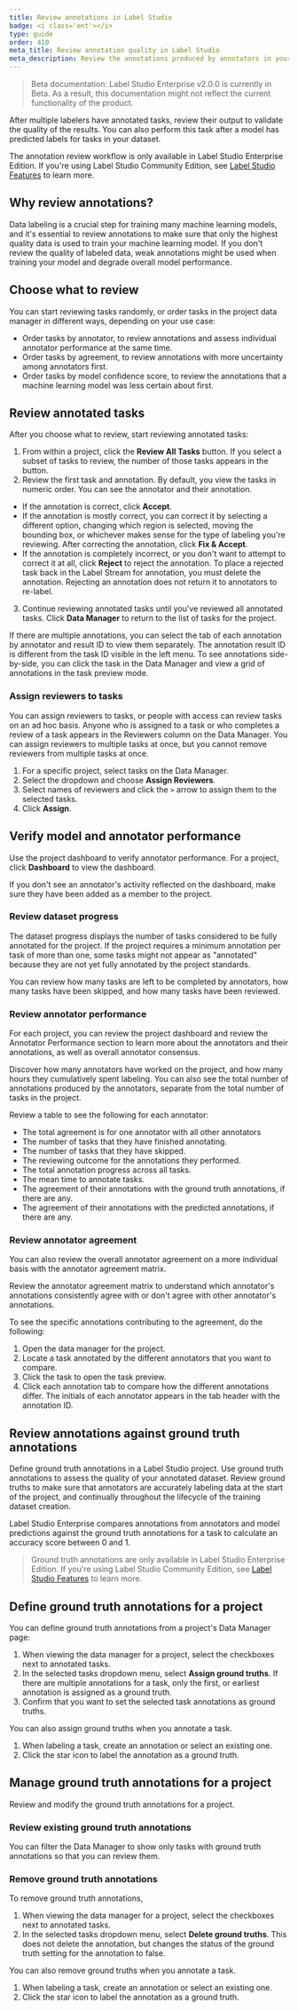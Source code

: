 ```yaml
---
title: Review annotations in Label Studio
badge: <i class='ent'></i>
type: guide
order: 410
meta_title: Review annotation quality in Label Studio
meta_description: Review the annotations produced by annotators in your Label Studio data labeling projects and evaluate annotator performance against ground truth annotations, predictions, and other annotator's annotations to produce high-quality data for your machine learning models.
---
```


> Beta documentation: Label Studio Enterprise v2.0.0 is currently in Beta. As a result, this documentation might not reflect the current functionality of the product.

After multiple labelers have annotated tasks, review their output to validate the quality of the results. You can also perform this task after a model has predicted labels for tasks in your dataset. 

<div class="enterprise"><p>
The annotation review workflow is only available in Label Studio Enterprise Edition. If you're using Label Studio Community Edition, see <a href="label_studio_compare.html">Label Studio Features</a> to learn more.
</p></div>

## Why review annotations?

Data labeling is a crucial step for training many machine learning models, and it's essential to review annotations to make sure that only the highest quality data is used to train your machine learning model. If you don't review the quality of labeled data, weak annotations might be used when training your model and degrade overall model performance. 

## Choose what to review

You can start reviewing tasks randomly, or order tasks in the project data manager in different ways, depending on your use case:
- Order tasks by annotator, to review annotations and assess individual annotator performance at the same time.
- Order tasks by agreement, to review annotations with more uncertainty among annotators first. 
- Order tasks by model confidence score, to review the annotations that a machine learning model was less certain about first. 

## Review annotated tasks

After you choose what to review, start reviewing annotated tasks:
1. From within a project, click the **Review All Tasks** button. If you select a subset of tasks to review, the number of those tasks appears in the button.
2. Review the first task and annotation. By default, you view the tasks in numeric order. You can see the annotator and their annotation. 
- If the annotation is correct, click **Accept**.
- If the annotation is mostly correct, you can correct it by selecting a different option, changing which region is selected, moving the bounding box, or whichever makes sense for the type of labeling you're reviewing. After correcting the annotation, click **Fix & Accept**. 
- If the annotation is completely incorrect, or you don't want to attempt to correct it at all, click **Reject** to reject the annotation. To place a rejected task back in the Label Stream for annotation, you must delete the annotation. Rejecting an annotation does not return it to annotators to re-label.
3. Continue reviewing annotated tasks until you've reviewed all annotated tasks. Click **Data Manager** to return to the list of tasks for the project.

If there are multiple annotations, you can select the tab of each annotation by annotator and result ID to view them separately. The annotation result ID is different from the task ID visible in the left menu. To see annotations side-by-side, you can click the task in the Data Manager and view a grid of annotations in the task preview mode.

### Assign reviewers to tasks
You can assign reviewers to tasks, or people with access can review tasks on an ad hoc basis. Anyone who is assigned to a task or who completes a review of a task appears in the Reviewers column on the Data Manager. You can assign reviewers to multiple tasks at once, but you cannot remove reviewers from multiple tasks at once.

1. For a specific project, select tasks on the Data Manager.
2. Select the dropdown and choose **Assign Reviewers**.
3. Select names of reviewers and click the `>` arrow to assign them to the selected tasks.
4. Click **Assign**. 

## Verify model and annotator performance 
Use the project dashboard to verify annotator performance. For a project, click **Dashboard** to view the dashboard.

If you don't see an annotator's activity reflected on the dashboard, make sure they have been added as a member to the project. 

### Review dataset progress

The dataset progress displays the number of tasks considered to be fully annotated for the project. If the project requires a minimum annotation per task of more than one, some tasks might not appear as "annotated" because they are not yet fully annotated by the project standards.

You can review how many tasks are left to be completed by annotators, how many tasks have been skipped, and how many tasks have been reviewed.

### Review annotator performance
For each project, you can review the project dashboard and review the Annotator Performance section to learn more about the annotators and their annotations, as well as overall annotator consensus.

Discover how many annotators have worked on the project, and how many hours they cumulatively spent labeling. You can also see the total number of annotations produced by the annotators, separate from the total number of tasks in the project.

Review a table to see the following for each annotator:
- The total agreement is for one annotator with all other annotators
- The number of tasks that they have finished annotating.
- The number of tasks that they have skipped.
- The reviewing outcome for the annotations they performed.
- The total annotation progress across all tasks.
- The mean time to annotate tasks.
- The agreement of their annotations with the ground truth annotations, if there are any.
- The agreement of their annotations with the predicted annotations, if there are any. 

### Review annotator agreement

You can also review the overall annotator agreement on a more individual basis with the annotator agreement matrix.

Review the annotator agreement matrix to understand which annotator's annotations consistently agree with or don't agree with other annotator's annotations. 

To see the specific annotations contributing to the agreement, do the following:
1. Open the data manager for the project.
2. Locate a task annotated by the different annotators that you want to compare.
3. Click the task to open the task preview.
4. Click each annotation tab to compare how the different annotations differ. The initials of each annotator appears in the tab header with the annotation ID.

## Review annotations against ground truth annotations 

Define ground truth annotations in a Label Studio project. Use ground truth annotations to assess the quality of your annotated dataset. Review ground truths to make sure that annotators are accurately labeling data at the start of the project, and continually throughout the lifecycle of the training dataset creation.

Label Studio Enterprise compares annotations from annotators and model predictions against the ground truth annotations for a task to calculate an accuracy score between 0 and 1.

> Ground truth annotations are only available in Label Studio Enterprise Edition. If you're using Label Studio Community Edition, see [Label Studio Features](label_studio_compare.html) to learn more.

## Define ground truth annotations for a project

You can define ground truth annotations from a project's Data Manager page:
1. When viewing the data manager for a project, select the checkboxes next to annotated tasks.
2. In the selected tasks dropdown menu, select **Assign ground truths**. If there are multiple annotations for a task, only the first, or earliest annotation is assigned as a ground truth. 
3. Confirm that you want to set the selected task annotations as ground truths. 

You can also assign ground truths when you annotate a task.
1. When labeling a task, create an annotation or select an existing one.
2. Click the star icon to label the annotation as a ground truth. 

## Manage ground truth annotations for a project

Review and modify the ground truth annotations for a project.

### Review existing ground truth annotations

You can filter the Data Manager to show only tasks with ground truth annotations so that you can review them. 

### Remove ground truth annotations
To remove ground truth annotations, 
1. When viewing the data manager for a project, select the checkboxes next to annotated tasks.
2. In the selected tasks dropdown menu, select **Delete ground truths**. This does not delete the annotation, but changes the status of the ground truth setting for the annotation to false.

You can also remove ground truths when you annotate a task.
1. When labeling a task, create an annotation or select an existing one.
2. Click the star icon to label the annotation as a ground truth. 
